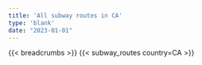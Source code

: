 ```yaml
---
title: 'All subway routes in CA'
type: 'blank'
date: "2023-01-01"
---
```


{{< breadcrumbs >}}
{{< subway_routes country=CA >}}

